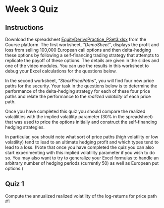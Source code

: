 # Week 3 Quiz

## Instructions

Download the spreadsheet [EquityDerivsPractice\_PSet3.xlsx](https://d396qusza40orc.cloudfront.net/fe2/class_resources/EquityDerivsPractice_PSet3.xlsx) from the Course platform. The first worksheet, _"DemoSheet"_, displays the profit and loss from selling 100,000 European call options and then delta-hedging these options by following a self-financing trading strategy that attempts to replicate the payoff of these options. The details are given in the slides and one of the video modules. You can use the results in this worksheet to debug your Excel calculations for the questions below.

In the second worksheet, _"StockPricePaths"_, you will find four new price paths for the security. Your task in the questions below is to determine the performance of the delta-hedging strategy for each of these four price paths and relate the performance to the _realized volatility_ of each price path.

Once you have completed this quiz you should compare the realized volatilities with the implied volatility parameter \(30% in the spreadsheet\) that was used to price the options initially and construct the self-financing hedging strategies.

In particular, you should note what sort of price paths \(high volatility or low volatility\) tend to lead to an ultimate hedging profit and which types tend to lead to a loss. \(Note that once you have completed the quiz you can also start experimenting with this implied volatility parameter if you wish to do so. You may also want to try to generalize your Excel formulas to handle an arbitrary number of hedging periods \(currently 50\) as well as European put options.\)

## Quiz 1

Compute the annualized realized volatility of the log-returns for price path \#1



